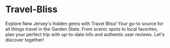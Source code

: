 # Travel-Bliss
Explore New Jersey's hidden gems with Travel Bliss! Your go-to source for all things travel in the Garden State. From scenic spots to local favorites, plan your perfect trip with up-to-date info and authentic user reviews. Let's discover together!

